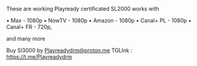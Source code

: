 These are working Playready certificated SL2000 works with 

• Max - 1080p
• NowTV - 1080p
• Amazon - 1080p
• Canal+ PL - 1080p
• Canal+ FR - 720p,

and many more

Buy Sl3000 by Playreadydrm@proton.me
TGLInk  :  https://t.me/Playreadydrm

